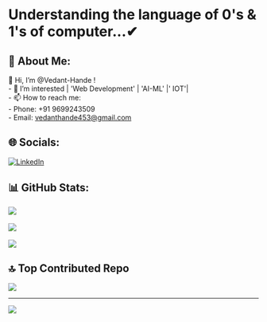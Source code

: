 # Understanding the language of 0's & 1's of computer...✔
## 💫 About Me:
👋 Hi, I’m @Vedant-Hande !<br>- 👀 I’m interested | 'Web Development' | 'AI-ML' |' IOT'|  <br>- 📫 How to reach me:<br>- Phone: +91 9699243509<br>- Email: vedanthande453@gmail.com <br/> 
## 🌐 Socials:
[![LinkedIn](https://img.shields.io/badge/LinkedIn-%230077B5.svg?logo=linkedin&logoColor=white)](https://linkedin.com/in/https://www.linkedin.com/in/vedant-hande-a205a62b9/) <br/>
## 📊 GitHub Stats:
![](https://github-readme-stats.vercel.app/api?username=Vedant-Hande&theme=catppuccin_mocha&hide_border=false&include_all_commits=false&count_private=true)<br/><br/>
![](https://github-readme-streak-stats.herokuapp.com/?user=Vedant-Hande&theme=catppuccin_mocha&hide_border=false)<br/><br/>
![](https://github-readme-stats.vercel.app/api/top-langs/?username=Vedant-Hande&theme=catppuccin_mocha&hide_border=false&include_all_commits=false&count_private=true&layout=compact)
<br/>
## 🔝 Top Contributed Repo
![](https://github-contributor-stats.vercel.app/api?username=Vedant-Hande&limit=5&theme=catppuccin_mocha&combine_all_yearly_contributions=true)<br/>

---
[![](https://visitcount.itsvg.in/api?id=Vedant-Hande&icon=0&color=0)](https://visitcount.itsvg.in)

